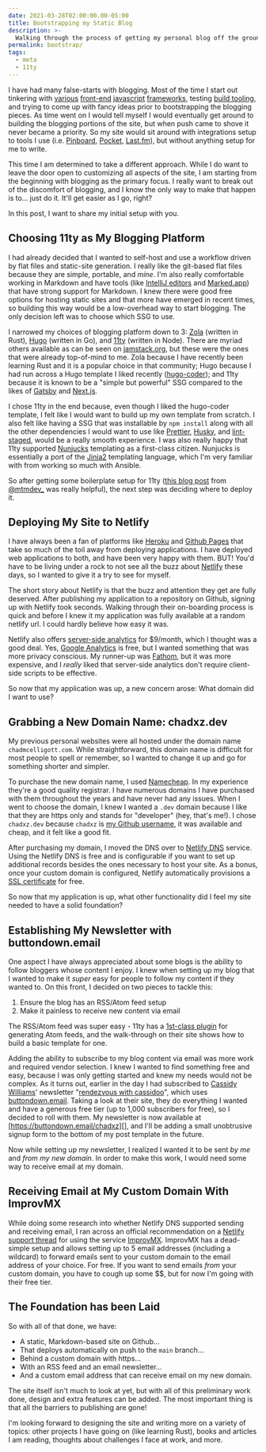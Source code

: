 ```yaml
---
date: 2021-03-28T02:00:00.00-05:00
title: Bootstrapping my Static Blog
description: >-
  Walking through the process of getting my personal blog off the ground.
permalink: bootstrap/
tags:
  - meta
  - 11ty
---
```


I have had many false-starts with blogging. Most of the time I start out
tinkering with [various][] [front-end][] [javascript][] [frameworks][], testing
[build tooling][], and trying to come up with fancy ideas prior to bootstrapping
the blogging pieces. As time went on I would tell myself I would eventually get
around to building the blogging portions of the site, but when push came to
shove it never became a priority. So my site would sit around with integrations
setup to tools I use (i.e. [Pinboard][], [Pocket][], [Last.fm][]), but without
anything setup for me to write.

[various]: https://github.com/chadxz/chadmcelligott.com
[front-end]: https://github.com/chadxz/personal-site-rewrite
[javascript]: https://github.com/chadxz/personal-site-react
[frameworks]: https://github.com/chadxz/personal-site-angular
[build tooling]: https://github.com/chadxz/personal-site-rewrite/tree/webpack
[pinboard]: https://pinboard.in/u:chadxz
[pocket]:
  https://getpocket.com/@236ddpUqTVUqXgf7a2Af5a8Af0gaT858f96o78Ubdouf56d254aoDr19z24Ql31f
[last.fm]: https://www.last.fm/user/chadxz

This time I am determined to take a different approach. While I do want to leave
the door open to customizing all aspects of the site, I am starting from the
beginning with blogging as the primary focus. I really want to break out of the
discomfort of blogging, and I know the only way to make that happen is to...
just do it. It'll get easier as I go, right?

In this post, I want to share my initial setup with you.

## Choosing 11ty as My Blogging Platform

I had already decided that I wanted to self-host and use a workflow driven by
flat files and static-site generation. I really like the git-based flat files
because they are simple, portable, and _mine_. I'm also really comfortable
working in Markdown and have tools (like [IntelliJ editors][] and
[Marked.app][]) that have strong support for Markdown. I knew there were good
free options for hosting static sites and that more have emerged in recent
times, so building this way would be a low-overhead way to start blogging. The
only decision left was to choose which SSG to use.

[intellij editors]: https://www.jetbrains.com/help/idea/markdown.html
[marked.app]: https://marked2app.com

I narrowed my choices of blogging platform down to 3: [Zola][] (written in
Rust), [Hugo][] (written in Go), and [11ty][] (written in Node). There are
myriad others available as can be seen on [jamstack.org][], but these were the
ones that were already top-of-mind to me. Zola because I have recently been
learning Rust and it is a popular choice in that community; Hugo because I had
run across a Hugo template I liked recently ([hugo-coder][]); and 11ty because
it is known to be a "simple but powerful" SSG compared to the likes of
[Gatsby][] and [Next.js][].

[zola]: https://www.getzola.org
[hugo]: https://gohugo.io
[11ty]: https://www.11ty.dev
[hugo-coder]: https://github.com/luizdepra/hugo-coder/
[jamstack.org]: https://jamstack.org/generators/
[gatsby]: https://www.gatsbyjs.com
[next.js]: https://nextjs.org

I chose 11ty in the end because, even though I liked the hugo-coder template, I
felt like I would want to build up my own template from scratch. I also felt
like having a SSG that was installable by `npm install` along with all the other
dependencies I would want to use like [Prettier][], [Husky][], and
[lint-staged][], would be a really smooth experience. I was also really happy
that 11ty supported [Nunjucks][] templating as a first-class citizen. Nunjucks
is essentially a port of the [Jinja2][] templating language, which I'm very
familiar with from working so much with Ansible.

[prettier]: https://prettier.io
[husky]: https://typicode.github.io/husky/#/
[lint-staged]: https://github.com/okonet/lint-staged
[nunjucks]: https://mozilla.github.io/nunjucks/
[jinja2]: https://jinja.palletsprojects.com/en/2.11.x/
[ansible]: https://www.ansible.com

So after getting some boilerplate setup for 11ty
([this blog post](https://mtm.dev/eleventy) from
[@mtmdev\_](https://twitter.com/mtmdev_) was really helpful), the next step was
deciding where to deploy it.

## Deploying My Site to Netlify

I have always been a fan of platforms like [Heroku][] and [Github Pages][] that
take so much of the toil away from deploying applications. I have deployed web
applications to both, and have been very happy with them. BUT! You'd have to be
living under a rock to not see all the buzz about [Netlify][] these days, so I
wanted to give it a try to see for myself.

[heroku]: https://www.heroku.com
[github pages]: https://pages.github.com
[netlify]: https://www.netlify.com

The short story about Netlify is that the buzz and attention they get are fully
deserved. After publishing my application to a repository on Github, signing up
with Netlify took seconds. Walking through their on-boarding process is quick
and before I knew it my application was fully available at a random netlify url.
I could hardly believe how easy it was.

Netlify also offers [server-side analytics][] for $9/month, which I thought was
a good deal. Yes, [Google Analytics][] is free, but I wanted something that was
more privacy conscious. My runner-up was [Fathom][], but it was more expensive,
and I _really_ liked that server-side analytics don't require client-side
scripts to be effective.

[server-side analytics]: https://www.netlify.com/products/analytics/
[google analytics]: https://marketingplatform.google.com/about/analytics/
[fathom]: https://usefathom.com

So now that my application was up, a new concern arose: What domain did I want
to use?

## Grabbing a New Domain Name: chadxz.dev

My previous personal websites were all hosted under the domain name
`chadmcelligott.com`. While straightforward, this domain name is difficult for
most people to spell or remember, so I wanted to change it up and go for
something shorter and simpler.

To purchase the new domain name, I used [Namecheap]. In my experience they're a
good quality registrar. I have numerous domains I have purchased with them
throughout the years and have never had any issues. When I went to choose the
domain, I knew I wanted a `.dev` domain because I like that they are https only
and stands for "developer" (hey, that's me!). I chose `chadxz.dev` because
`chadxz` is [my Github username][], it was available and cheap, and it felt like
a good fit.

[namecheap]: https://www.namecheap.com
[my github username]: https://github.com/chadxz

After purchasing my domain, I moved the DNS over to [Netlify DNS][] service.
Using the Netlify DNS is free and is configurable if you want to set up
additional records besides the ones necessary to host your site. As a bonus,
once your custom domain is configured, Netlify automatically provisions a [SSL
certificate][] for free.

[netlify dns]: https://docs.netlify.com/domains-https/netlify-dns/
[ssl certificate]: https://docs.netlify.com/domains-https/https-ssl/

So now that my application is up, what other functionality did I feel my site
needed to have a solid foundation?

## Establishing My Newsletter with buttondown.email

One aspect I have always appreciated about some blogs is the ability to follow
bloggers whose content I enjoy. I knew when setting up my blog that I wanted to
make it _super_ easy for people to follow my content if they wanted to. On this
front, I decided on two pieces to tackle this:

1. Ensure the blog has an RSS/Atom feed setup
2. Make it painless to receive new content via email

The RSS/Atom feed was super easy - 11ty has a [1st-class plugin][] for
generating Atom feeds, and the walk-through on their site shows how to build a
basic template for one.

[1st-class plugin]: https://www.11ty.dev/docs/plugins/rss/

Adding the ability to subscribe to my blog content via email was more work and
required vendor selection. I knew I wanted to find something free and easy,
because I was only getting started and knew my needs would not be complex. As it
turns out, earlier in the day I had subscribed to [Cassidy Williams][]'
newsletter "[rendezvous with cassidoo]", which uses [buttondown.email][]. Taking
a look at their site, they do everything I wanted and have a generous free tier
(up to 1,000 subscribers for free), so I decided to roll with them. My
newsletter is now available at [https://buttondown.email/chadxz][], and I'll be
adding a small unobtrusive signup form to the bottom of my post template in the
future.

Now while setting up my newsletter, I realized I wanted it to be sent _by me_
and _from my new domain_. In order to make this work, I would need some way to
receive email at my domain.

[https://buttondown.email/chadxz]: https://buttondown.email/chadxz
[cassidy williams]: https://twitter.com/cassidoo
[rendezvous with cassidoo]: https://buttondown.email/cassidoo
[buttondown.email]: https://buttondown.email

## Receiving Email at My Custom Domain With ImprovMX

While doing some research into whether Netlify DNS supported sending and
receiving email, I ran across an official recommendation on a [Netlify support
thread] for using the service [ImprovMX][]. ImprovMX has a dead-simple setup and
allows setting up to 5 email addresses (including a wildcard) to forward emails
sent to your custom domain to the email address of your choice. For free. If you
want to send emails _from_ your custom domain, you have to cough up some $$, but
for now I'm going with their free tier.

[improvmx]: https://improvmx.com
[netlify support thread]:
  https://answers.netlify.com/t/support-guide-how-can-i-receive-emails-on-my-domain/178

## The Foundation has been Laid

So with all of that done, we have:

- A static, Markdown-based site on Github...
- That deploys automatically on push to the `main` branch...
- Behind a custom domain with https...
- With an RSS feed and an email newsletter...
- And a custom email address that can receive email on my new domain.

The site itself isn't much to look at yet, but with all of this preliminary work
done, design and extra features can be added. The most important thing is that
all the barriers to publishing are gone!

I'm looking forward to designing the site and writing more on a variety of
topics: other projects I have going on (like learning Rust), books and articles
I am reading, thoughts about challenges I face at work, and more.

